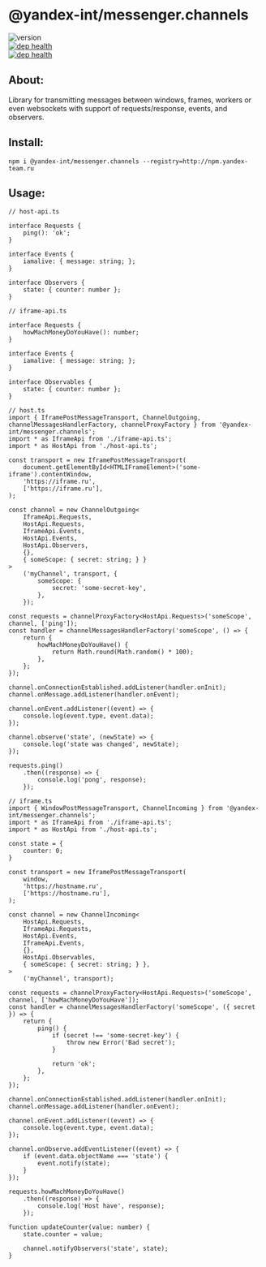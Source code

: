 # @yandex-int/messenger.channels

![version](https://badger.yandex-team.ru/npm/@yandex-int/messenger.channels/version.svg)<br>
[![dep health](https://oko.yandex-team.ru/badges/repo.svg?vcs=arc&repoName=frontend/packages/messenger.channels)](https://oko.yandex-team.ru/repo/search-interfaces/frontend?repoFilter=packages/messenger.channels)<br>
[![dep health](https://oko.yandex-team.ru/badges/pkg.svg?pkgName=@yandex-int/messenger.channels)](https://oko.yandex-team.ru/pkg/@yandex-int/messenger.channels)

## About:

Library for transmitting messages between windows, frames, workers or even websockets with support of requests/response, events, and observers.

## Install:

```
npm i @yandex-int/messenger.channels --registry=http://npm.yandex-team.ru
```

## Usage:

```
// host-api.ts

interface Requests {
    ping(): 'ok';
}

interface Events {
    iamalive: { message: string; };
}

interface Observers {
    state: { counter: number };
}

// iframe-api.ts

interface Requests {
    howMachMoneyDoYouHave(): number;
}

interface Events {
    iamalive: { message: string; };
}

interface Observables {
    state: { counter: number };
}

// host.ts
import { IframePostMessageTransport, ChannelOutgoing, channelMessagesHandlerFactory, channelProxyFactory } from '@yandex-int/messenger.channels';
import * as IframeApi from './iframe-api.ts';
import * as HostApi from './host-api.ts';

const transport = new IframePostMessageTransport(
    document.getElementById<HTMLIFrameElement>('some-iframe').contentWindow,
    'https://iframe.ru',
    ['https://iframe.ru'],
);

const channel = new ChannelOutgoing<
    IframeApi.Requests,
    HostApi.Requests,
    IframeApi.Events,
    HostApi.Events,
    HostApi.Observers,
    {},
    { someScope: { secret: string; } }
>
    ('myChannel', transport, {
        someScope: {
            secret: 'some-secret-key',
        },
    });

const requests = channelProxyFactory<HostApi.Requests>('someScope', channel, ['ping']);
const handler = channelMessagesHandlerFactory('someScope', () => {
    return {
        howMachMoneyDoYouHave() {
            return Math.round(Math.random() * 100);
        },
    };
});

channel.onConnectionEstablished.addListener(handler.onInit);
channel.onMessage.addListener(handler.onEvent);

channel.onEvent.addListener((event) => {
    console.log(event.type, event.data);
});

channel.observe('state', (newState) => {
    console.log('state was changed', newState);
});

requests.ping()
    .then((response) => {
        console.log('pong', response);
    });

// iframe.ts
import { WindowPostMessageTransport, ChannelIncoming } from '@yandex-int/messenger.channels';
import * as IframeApi from './iframe-api.ts';
import * as HostApi from './host-api.ts';

const state = {
    counter: 0;
}

const transport = new IframePostMessageTransport(
    window,
    'https://hostname.ru',
    ['https://hostname.ru'],
);

const channel = new ChannelIncoming<
    HostApi.Requests,
    IframeApi.Requests,
    HostApi.Events,
    IframeApi.Events,
    {},
    HostApi.Observables,
    { someScope: { secret: string; } },
>
    ('myChannel', transport);

const requests = channelProxyFactory<HostApi.Requests>('someScope', channel, ['howMachMoneyDoYouHave']);
const handler = channelMessagesHandlerFactory('someScope', ({ secret }) => {
    return {
        ping() {
            if (secret !== 'some-secret-key') {
                throw new Error('Bad secret');
            }

            return 'ok';
        },
    };
});

channel.onConnectionEstablished.addListener(handler.onInit);
channel.onMessage.addListener(handler.onEvent);

channel.onEvent.addListener((event) => {
    console.log(event.type, event.data);
});

channel.onObserve.addEventListener((event) => {
    if (event.data.objectName === 'state') {
        event.notify(state);
    }
});

requests.howMachMoneyDoYouHave()
    .then((response) => {
        console.log('Host have', response);
    });

function updateCounter(value: number) {
    state.counter = value;

    channel.notifyObservers('state', state);
}
```
